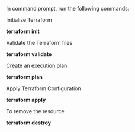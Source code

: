 In command prompt, run the following commands:

Initialize Terraform

**terraform init**

Validate the Terraform files

**terraform validate**

Create an execution plan

**terraform plan**

Apply Terraform Configuration

**terraform apply**

To remove the resource

**terraform destroy**
